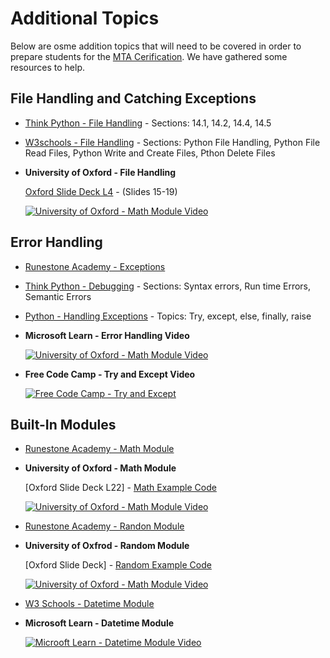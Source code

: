 # Additional Topics

Below are osme addition topics that will need to be covered in order to prepare students for the [MTA Cerification]. We have gathered some resources to help.

## File Handling and Catching Exceptions

* [Think Python - File Handling] - Sections: 14.1, 14.2, 14.4, 14.5
* [W3schools - File Handling] - Sections: Python File Handling, Python File Read Files, Python Write and Create Files, Pthon Delete Files
* **University of Oxford - File Handling**

  [Oxford Slide Deck L4] - (Slides 15-19)

  [![University of Oxford - Math Module Video](https://img.youtube.com/vi/N__JNieQL5c/0.jpg)](https://youtu.be/N__JNieQL5c?t=1155)

## Error Handling

* [Runestone Academy - Exceptions]
* [Think Python - Debugging] - Sections: Syntax errors, Run time Errors, Semantic Errors
* [Python - Handling Exceptions] - Topics: Try, except, else, finally, raise

* **Microsoft Learn - Error Handling Video**

  [![University of Oxford - Math Module Video](https://img.youtube.com/vi/HQqqNBZosn8/0.jpg)](https://youtu.be/HQqqNBZosn8)

* **Free Code Camp - Try and Except Video**

  [![Free Code Camp - Try and Except](https://img.youtube.com/vi/rfscVS0vtbw/0.jpg)](https://youtu.be/rfscVS0vtbw?t=11057)

## Built-In Modules

* [Runestone Academy - Math Module]

* **University of Oxford - Math Module**
  
  [Oxford Slide Deck L22] - [Math Example Code]

  [![University of Oxford - Math Module Video](https://img.youtube.com/vi/fW6MaWqAHFw/0.jpg)](https://youtu.be/fW6MaWqAHFw?t=463)

* [Runestone Academy - Randon Module]

* **University of Oxfrod - Random Module**
  
  [Oxford Slide Deck] - [Random Example Code]

  [![University of Oxford - Math Module Video](https://img.youtube.com/vi/fW6MaWqAHFw/0.jpg)](https://youtu.be/fW6MaWqAHFw?t=732)

* [W3 Schools - Datetime Module]
* **Microsoft Learn - Datetime Module**

  [![Microoft Learn - Datetime Module Video](https://img.youtube.com/vi/o1dlxoHxdHU/0.jpg)](https://youtu.be/o1dlxoHxdHU)

[W3schools - File Handling]: https://www.w3schools.com/python/python_file_handling.asp
[Think Python - File Handling]: http://greenteapress.com/thinkpython/html/thinkpython015.html
[W3 Schools - Datetime Module]: https://www.w3schools.com/python/python_datetime.asp
[Think Python - Debugging]: http://greenteapress.com/thinkpython/html/thinkpython021.html
[Python - Handling Exceptions]: https://wiki.python.org/moin/HandlingExceptions
[Runestone Academy - Math Module]: https://runestone.academy/runestone/books/published/thinkcspy/PythonModules/Themathmodule.html
[Runestone Academy - Randon Module]: https://runestone.academy/runestone/books/published/thinkcspy/PythonModules/Therandommodule.html
[Runestone Academy - Exceptions]: https://runestone.academy/runestone/books/published/thinkcspy/Exceptions/toctree.html
[MTA Cerification]: https://www.microsoft.com/en-us/learning/exam-98-381.aspx
[Oxford Slide Deck L2]: /cert_assets/lesson_2.odp
[Math Example Code]: /cert_assets/math_example.py
[Random Example Code]: /cert_assets/random_example.py
[Oxford Slide Deck L4]: /cert_assets/lesson_4.odp

